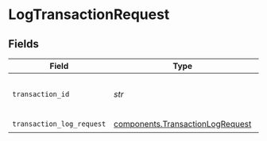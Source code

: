 # LogTransactionRequest


## Fields

| Field                                                                                | Type                                                                                 | Required                                                                             | Description                                                                          | Example                                                                              |
| ------------------------------------------------------------------------------------ | ------------------------------------------------------------------------------------ | ------------------------------------------------------------------------------------ | ------------------------------------------------------------------------------------ | ------------------------------------------------------------------------------------ |
| `transaction_id`                                                                     | *str*                                                                                | :heavy_check_mark:                                                                   | N/A                                                                                  | 28541e19-72c2-4c43-bbce-84e4de362101                                                 |
| `transaction_log_request`                                                            | [components.TransactionLogRequest](../../models/components/transactionlogrequest.md) | :heavy_check_mark:                                                                   | N/A                                                                                  |                                                                                      |